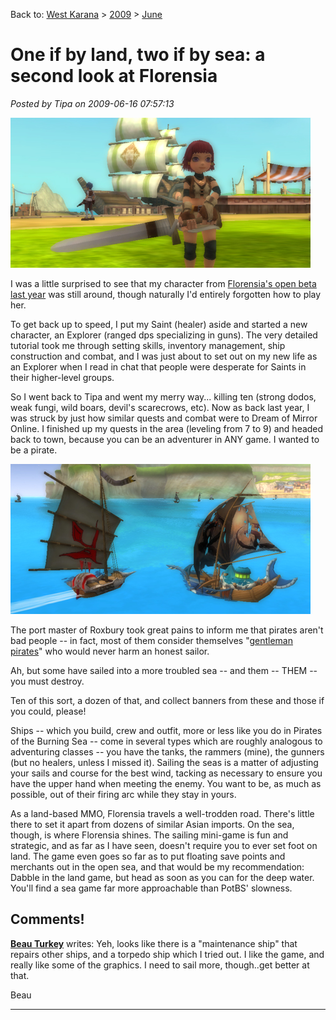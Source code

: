 Back to: [West Karana](/posts/westkarana.md) > [2009](/posts/2009/westkarana.md) > [June](./westkarana.md)
# One if by land, two if by sea: a second look at Florensia

*Posted by Tipa on 2009-06-16 07:57:13*

![Tipa standing by the docks in Roxbury](../../../uploads/2009/06/flor1.jpg "Tipa standing by the docks in Roxbury")

I was a little surprised to see that my character from [Florensia's open beta last year](../../../index.php/2008/07/25/a-first-look-at-florensia/) was still around, though naturally I'd entirely forgotten how to play her. 

To get back up to speed, I put my Saint (healer) aside and started a new character, an Explorer (ranged dps specializing in guns). The very detailed tutorial took me through setting skills, inventory management, ship construction and combat, and I was just about to set out on my new life as an Explorer when I read in chat that people were desperate for Saints in their higher-level groups.

So I went back to Tipa and went my merry way... killing ten (strong dodos, weak fungi, wild boars, devil's scarecrows, etc). Now as back last year, I was struck by just how similar quests and combat were to Dream of Mirror Online. I finished up my quests in the area (leveling from 7 to 9) and headed back to town, because you can be an adventurer in ANY game. I wanted to be a pirate.

![Meeting a pirate on the high seas](../../../uploads/2009/06/flor2.jpg "Meeting a pirate on the high seas")

The port master of Roxbury took great pains to inform me that pirates aren't bad people -- in fact, most of them consider themselves "[gentleman pirates](http://math.boisestate.edu/gas/pirates/web_op/pirates27.html)" who would never harm an honest sailor.

Ah, but some have sailed into a more troubled sea -- and them -- THEM -- you must destroy.

Ten of this sort, a dozen of that, and collect banners from these and those if you could, please!

Ships -- which you build, crew and outfit, more or less like you do in Pirates of the Burning Sea -- come in several types which are roughly analogous to adventuring classes -- you have the tanks, the rammers (mine), the gunners (but no healers, unless I missed it). Sailing the seas is a matter of adjusting your sails and course for the best wind, tacking as necessary to ensure you have the upper hand when meeting the enemy. You want to be, as much as possible, out of their firing arc while they stay in yours.

As a land-based MMO, Florensia travels a well-trodden road. There's little there to set it apart from dozens of similar Asian imports. On the sea, though, is where Florensia shines. The sailing mini-game is fun and strategic, and as far as I have seen, doesn't require you to ever set foot on land. The game even goes so far as to put floating save points and merchants out in the open sea, and that would be my recommendation: Dabble in the land game, but head as soon as you can for the deep water. You'll find a sea game far more approachable than PotBS' slowness.

## Comments!

**[Beau Turkey](http://www.spouseaggro.com)** writes: Yeh, looks like there is a "maintenance ship" that repairs other ships, and a torpedo ship which I tried out. I like the game, and really like some of the graphics. I need to sail more, though..get better at that.

 Beau

---

